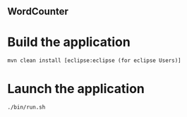 ## WordCounter

# Build the application

```mvn clean install [eclipse:eclipse (for eclipse Users)]```
  
# Launch the application

```./bin/run.sh```
